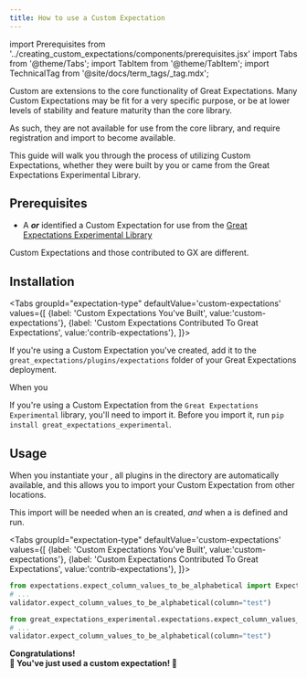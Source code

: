 ```yaml
---
title: How to use a Custom Expectation
---
```

import Prerequisites from '../creating_custom_expectations/components/prerequisites.jsx'
import Tabs from '@theme/Tabs';
import TabItem from '@theme/TabItem';
import TechnicalTag from '@site/docs/term_tags/_tag.mdx';

Custom <TechnicalTag tag="expectation" text="Expectations"/> are extensions to the core functionality of Great Expectations. Many Custom Expectations may be fit for a very specific purpose,
or be at lower levels of stability and feature maturity than the core library.

As such, they are not available for use from the core library, and require registration and import to become available.

This guide will walk you through the process of utilizing Custom Expectations, whether they were built by you or came from the Great Expectations Experimental Library.

## Prerequisites

<Prerequisites>

- A <TechnicalTag tag="custom_expectation" text="Custom Expectation"/> ***or*** identified a Custom Expectation for use from the [Great Expectations Experimental Library](https://github.com/great-expectations/great_expectations/tree/develop/contrib/experimental/great_expectations_experimental/expectations)

</Prerequisites>

 Custom Expectations and those contributed to GX are different.

## Installation

<Tabs
  groupId="expectation-type"
  defaultValue='custom-expectations'
  values={[
  {label: 'Custom Expectations You\'ve Built', value:'custom-expectations'},
  {label: 'Custom Expectations Contributed To Great Expectations', value:'contrib-expectations'},
  ]}>

<TabItem value="custom-expectations">

If you're using a Custom Expectation you've created, add it to the `great_expectations/plugins/expectations` folder of your Great Expectations deployment.

When you

</TabItem>

<TabItem value="contrib-expectations">

If you're using a Custom Expectation from the `Great Expectations Experimental` library, you'll need to import it.  Before you import it, run `pip install great_expectations_experimental`.

</TabItem>
</Tabs>

## Usage

When you instantiate your <TechnicalTag tag="data_context" text="Data Context"/>, all plugins in the directory are automatically available,
and this allows you to import your Custom Expectation from other locations.

This import will be needed when an <TechnicalTag tag="expectation_suite" text="Expectation Suite"/> is created, *and* when a <TechnicalTag tag="checkpoint" text="Checkpoint"/> is defined and run.

<Tabs
  groupId="expectation-type"
  defaultValue='custom-expectations'
  values={[
  {label: 'Custom Expectations You\'ve Built', value:'custom-expectations'},
  {label: 'Custom Expectations Contributed To Great Expectations', value:'contrib-expectations'},
  ]}>

<TabItem value="custom-expectations">

```python
from expectations.expect_column_values_to_be_alphabetical import ExpectColumnValuesToBeAlphabetical
# ...
validator.expect_column_values_to_be_alphabetical(column="test")
```

</TabItem>

<TabItem value="contrib-expectations">

```python
from great_expectations_experimental.expectations.expect_column_values_to_be_alphabetical import ExpectColumnValuesToBeAlphabetical
# ...
validator.expect_column_values_to_be_alphabetical(column="test")
```

</TabItem>
</Tabs>

<div style={{"text-align":"center"}}>
<p style={{"color":"#8784FF","font-size":"1.4em"}}><b>
Congratulations!<br/>&#127881; You've just used a custom expectation! &#127881;
</b></p>
</div>
